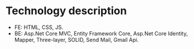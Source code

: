 # Technology description

- FE: HTML, CSS, JS.
- BE: Asp.Net Core MVC, Entity Framework Core, Asp.Net Core Identity, Mapper, Three-layer, SOLID, Send Mail, Gmail Api.
